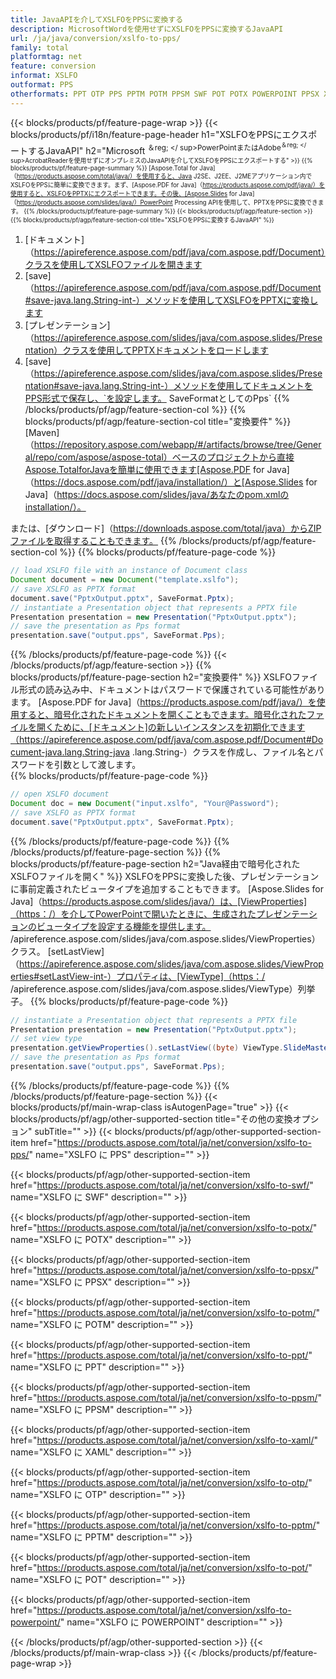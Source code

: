 ```yaml
---
title: JavaAPIを介してXSLFOをPPSに変換する
description: MicrosoftWordを使用せずにXSLFOをPPSに変換するJavaAPI
url: /ja/java/conversion/xslfo-to-pps/
family: total
platformtag: net
feature: conversion
informat: XSLFO
outformat: PPS
otherformats: PPT OTP PPS PPTM POTM PPSM SWF POT POTX POWERPOINT PPSX XAML
---
```

{{< blocks/products/pf/feature-page-wrap >}}
{{< blocks/products/pf/i18n/feature-page-header h1="XSLFOをPPSにエクスポートするJavaAPI" h2="Microsoft <sup>＆reg; </ sup>PowerPointまたはAdobe<sup>＆reg; </ sup>AcrobatReaderを使用せずにオンプレミスのJavaAPIを介してXSLFOをPPSにエクスポートする" >}}
{{% blocks/products/pf/feature-page-summary %}}
[Aspose.Total for Java]（https://products.aspose.com/total/java/）を使用すると、Java J2SE、J2EE、J2MEアプリケーション内でXSLFOをPPSに簡単に変換できます。まず、[Aspose.PDF for Java]（https://products.aspose.com/pdf/java/）を使用すると、XSLFOをPPTXにエクスポートできます。その後、[Aspose.Slides for Java]（https://products.aspose.com/slides/java/）PowerPoint Processing APIを使用して、PPTXをPPSに変換できます。
{{% /blocks/products/pf/feature-page-summary  %}}
{{< blocks/products/pf/agp/feature-section >}}
{{% blocks/products/pf/agp/feature-section-col title="XSLFOをPPSに変換するJavaAPI" %}}
1. [ドキュメント]（https://apireference.aspose.com/pdf/java/com.aspose.pdf/Document）クラスを使用してXSLFOファイルを開きます
2. [save]（https://apireference.aspose.com/pdf/java/com.aspose.pdf/Document#save-java.lang.String-int-）メソッドを使用してXSLFOをPPTXに変換します
3. [プレゼンテーション]（https://apireference.aspose.com/slides/java/com.aspose.slides/Presentation）クラスを使用してPPTXドキュメントをロードします
4. [save]（https://apireference.aspose.com/slides/java/com.aspose.slides/Presentation#save-java.lang.String-int-）メソッドを使用してドキュメントをPPS形式で保存し、`を設定します。 SaveFormatとしてのPps`
{{% /blocks/products/pf/agp/feature-section-col %}}
{{% blocks/products/pf/agp/feature-section-col title="変換要件" %}}
[Maven]（https://repository.aspose.com/webapp/#/artifacts/browse/tree/General/repo/com/aspose/aspose-total）ベースのプロジェクトから直接Aspose.TotalforJavaを簡単に使用できます[Aspose.PDF for Java]（https://docs.aspose.com/pdf/java/installation/）と[Aspose.Slides for Java]（https://docs.aspose.com/slides/java/あなたのpom.xmlのinstallation/）。

または、[ダウンロード]（https://downloads.aspose.com/total/java）からZIPファイルを取得することもできます。
{{% /blocks/products/pf/agp/feature-section-col %}}
{{% blocks/products/pf/feature-page-code %}}

```java
// load XSLFO file with an instance of Document class
Document document = new Document("template.xslfo");
// save XSLFO as PPTX format 
document.save("PptxOutput.pptx", SaveFormat.Pptx); 
// instantiate a Presentation object that represents a PPTX file
Presentation presentation = new Presentation("PptxOutput.pptx");
// save the presentation as Pps format
presentation.save("output.pps", SaveFormat.Pps);   
```
{{% /blocks/products/pf/feature-page-code %}}
{{< /blocks/products/pf/agp/feature-section >}}
{{% blocks/products/pf/feature-page-section  h2="変換要件" %}}
XSLFOファイル形式の読み込み中、ドキュメントはパスワードで保護されている可能性があります。 [Aspose.PDF for Java]（https://products.aspose.com/pdf/java/）を使用すると、暗号化されたドキュメントを開くこともできます。暗号化されたファイルを開くために、[ドキュメント]の新しいインスタンスを初期化できます（https://apireference.aspose.com/pdf/java/com.aspose.pdf/Document#Document-java.lang.String-java .lang.String-）クラスを作成し、ファイル名とパスワードを引数として渡します。  
{{% blocks/products/pf/feature-page-code %}}

```java
// open XSLFO document
Document doc = new Document("input.xslfo", "Your@Password");
// save XSLFO as PPTX format 
document.save("PptxOutput.pptx", SaveFormat.Pptx); 

```
{{% /blocks/products/pf/feature-page-code  %}}
{{% /blocks/products/pf/feature-page-section %}}
{{% blocks/products/pf/feature-page-section  h2="Java経由で暗号化されたXSLFOファイルを開く" %}}
XSLFOをPPSに変換した後、プレゼンテーションに事前定義されたビュータイプを追加することもできます。 [Aspose.Slides for Java]（https://products.aspose.com/slides/java/）は、[ViewProperties]（https：/）を介してPowerPointで開いたときに、生成されたプレゼンテーションのビュータイプを設定する機能を提供します。 /apireference.aspose.com/slides/java/com.aspose.slides/ViewProperties）クラス。 [setLastView]（https://apireference.aspose.com/slides/java/com.aspose.slides/ViewProperties#setLastView-int-）プロパティは、[ViewType]（https：/ /apireference.aspose.com/slides/java/com.aspose.slides/ViewType）列挙子。 
{{% blocks/products/pf/feature-page-code %}}

```java
// instantiate a Presentation object that represents a PPTX file
Presentation presentation = new Presentation("PptxOutput.pptx");
// set view type
presentation.getViewProperties().setLastView((byte) ViewType.SlideMasterView);
// save the presentation as Pps format
presentation.save("output.pps", SaveFormat.Pps);    
```
{{% /blocks/products/pf/feature-page-code  %}}
{{% /blocks/products/pf/feature-page-section %}}
{{< blocks/products/pf/main-wrap-class isAutogenPage="true" >}}
{{< blocks/products/pf/agp/other-supported-section title="その他の変換オプション" subTitle="" >}}
{{< blocks/products/pf/agp/other-supported-section-item href="https://products.aspose.com/total/ja/net/conversion/xslfo-to-pps/" name="XSLFO に PPS" description="" >}}

{{< blocks/products/pf/agp/other-supported-section-item href="https://products.aspose.com/total/ja/net/conversion/xslfo-to-swf/" name="XSLFO に SWF" description="" >}}

{{< blocks/products/pf/agp/other-supported-section-item href="https://products.aspose.com/total/ja/net/conversion/xslfo-to-potx/" name="XSLFO に POTX" description="" >}}

{{< blocks/products/pf/agp/other-supported-section-item href="https://products.aspose.com/total/ja/net/conversion/xslfo-to-ppsx/" name="XSLFO に PPSX" description="" >}}

{{< blocks/products/pf/agp/other-supported-section-item href="https://products.aspose.com/total/ja/net/conversion/xslfo-to-potm/" name="XSLFO に POTM" description="" >}}

{{< blocks/products/pf/agp/other-supported-section-item href="https://products.aspose.com/total/ja/net/conversion/xslfo-to-ppt/" name="XSLFO に PPT" description="" >}}

{{< blocks/products/pf/agp/other-supported-section-item href="https://products.aspose.com/total/ja/net/conversion/xslfo-to-ppsm/" name="XSLFO に PPSM" description="" >}}

{{< blocks/products/pf/agp/other-supported-section-item href="https://products.aspose.com/total/ja/net/conversion/xslfo-to-xaml/" name="XSLFO に XAML" description="" >}}

{{< blocks/products/pf/agp/other-supported-section-item href="https://products.aspose.com/total/ja/net/conversion/xslfo-to-otp/" name="XSLFO に OTP" description="" >}}

{{< blocks/products/pf/agp/other-supported-section-item href="https://products.aspose.com/total/ja/net/conversion/xslfo-to-pptm/" name="XSLFO に PPTM" description="" >}}

{{< blocks/products/pf/agp/other-supported-section-item href="https://products.aspose.com/total/ja/net/conversion/xslfo-to-pot/" name="XSLFO に POT" description="" >}}

{{< blocks/products/pf/agp/other-supported-section-item href="https://products.aspose.com/total/ja/net/conversion/xslfo-to-powerpoint/" name="XSLFO に POWERPOINT" description="" >}}


{{< /blocks/products/pf/agp/other-supported-section >}}
{{< /blocks/products/pf/main-wrap-class >}}
{{< /blocks/products/pf/feature-page-wrap >}}